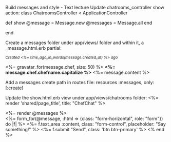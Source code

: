 Build messages and style - Text lecture
Update chatrooms_controller show action:
class ChatroomsController < ApplicationController
  
  def show
    @message = Message.new
    @messages = Message.all
  end
  
end

Create a messages folder under app/views/ folder and within it, a _message.html.erb partial:

<div class="message">
  <p>
    <small><em>Created <%= time_ago_in_words(message.created_at) %> 
                                                  ago</em></small>
  </p>
  <p>
    <%= gravatar_for(message.chef, size: 50) %>  
    <strong><%= message.chef.chefname.capitalize %></strong>
    <span class="content">
      <%= message.content %>
    </span>
  </p>
</div>

Add a messages create path in routes file:
resources :messages, only: [:create]

Update the show.html.erb view under app/views/chatrooms folder:
<%= render 'shared/page_title', title: "ChefChat" %>

<div class="row chat-container">
  <div class="col-md-8 center-block">
    <div class="messages" id="messages">
      <%= render @messages %>
    </div>
  </div>
  <div class="message-container">
    <%= form_for(@message, :html => {class: "form-horizontal", 
                                        role: "form"}) do |f| %>
      <%= f.text_area :content, class: "form-control", 
                                placeholder: "Say something!" %>
      <%= f.submit "Send", class: 'btn btn-primary' %>
    <% end %>
  </div>
</div>